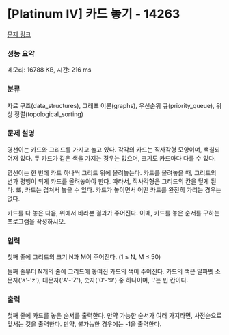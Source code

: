 # [Platinum IV] 카드 놓기 - 14263 

[문제 링크](https://www.acmicpc.net/problem/14263) 

### 성능 요약

메모리: 16788 KB, 시간: 216 ms

### 분류

자료 구조(data_structures), 그래프 이론(graphs), 우선순위 큐(priority_queue), 위상 정렬(topological_sorting)

### 문제 설명

<p>영선이는 카드와 그리드를 가지고 놀고 있다. 각각의 카드는 직사각형 모양이며, 색칠되어져 있다. 두 카드가 같은 색을 가지는 경우는 없으며, 크기도 카드마다 다를 수 있다.</p>

<p>영선이는 한 번에 카드 하나씩 그리드 위에 올려놓는다. 카드를 올려놓을 때, 그리드의 변과 평행이 되게 카드를 올려놓아야 한다. 따라서, 직사각형은 그리드의 칸을 덮게 된다. 또, 카드는 겹쳐서 놓을 수 있다. 카드가 놓이면서 어떤 카드를 완전히 가리는 경우는 없다.</p>

<p>카드를 다 놓은 다음, 위에서 바라본 결과가 주어진다. 이때, 카드를 놓은 순서를 구하는 프로그램을 작성하시오.</p>

### 입력 

 <p>첫째 줄에 그리드의 크기 N과 M이 주어진다. (1 ≤ N, M ≤ 50)</p>

<p>둘째 줄부터 N개의 줄에 그리드에 놓여진 카드의 색이 주어진다. 카드의 색은 알파벳 소문자('a'-'z'), 대문자('A'-'Z'), 숫자('0'-'9') 중 하나이며, '.'는 빈 칸이다.</p>

### 출력 

 <p>첫째 줄에 카드를 놓은 순서를 출력한다. 만약 가능한 순서가 여러 가지라면, 사전순으로 앞서는 것을 출력한다. 만약, 불가능한 경우에는 -1을 출력한다.</p>

